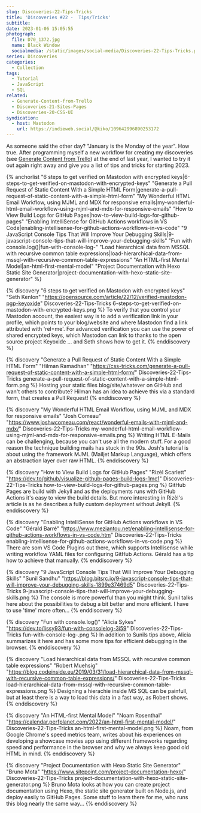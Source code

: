 ```yaml
---
slug: Discoveries-22-Tips-Tricks
title: 'Discoveries #22 -  Tips/Tricks'
subtitle:
date: 2023-01-06 15:05:55
photograph:
  file: D70_1372.jpg
  name: Black Window
  socialmedia: /static/images/social-media/Discoveries-22-Tips-Tricks.png
series: Discoveries
categories:
  - Collection
tags:
  - Tutorial
  - JavaScript
  - SQL
related:
  - Generate-Content-from-Trello
  - Discoveries-21-Sites-Pages
  - Discoveries-20-CSS-UI
syndication:
  - host: Mastodon
    url: https://indieweb.social/@kiko/109642996890253172
---
```


As someone said the other day? "January is the Monday of the year". How true. After programming myself a new workflow for creating my discoveries (see [Generate Content from Trello](/post/Generate-Content-from-Trello/)) at the end of last year, I wanted to try it out again right away and give you a list of tips and tricks for starting 2023.

{% anchorlist 
  "6 steps to get verified on Mastodon with encrypted keys|6-steps-to-get-verified-on-mastodon-with-encrypted-keys"
  "Generate a Pull Request of Static Content With a Simple HTML Form|generate-a-pull-request-of-static-content-with-a-simple-html-form"
  "My Wonderful HTML Email Workflow, using MJML and MDX for responsive emails|my-wonderful-html-email-workflow-using-mjml-and-mdx-for-responsive-emails"
  "How to View Build Logs for GitHub Pages|how-to-view-build-logs-for-github-pages"
  "Enabling IntelliSense for GitHub Actions workflows in VS Code|enabling-intellisense-for-github-actions-workflows-in-vs-code"
  "9 JavaScript Console Tips That Will Improve Your Debugging Skills|9-javascript-console-tips-that-will-improve-your-debugging-skills"
  "Fun with console.log()|fun-with-console-log-"
  "Load hierarchical data from MSSQL with recursive common table expressions|load-hierarchical-data-from-mssql-with-recursive-common-table-expressions"
  "An HTML-first Mental Model|an-html-first-mental-model"
  "Project Documentation with Hexo Static Site Generator|project-documentation-with-hexo-static-site-generator"
%}

<!-- more -->

{% discovery "6 steps to get verified on Mastodon with encrypted keys" "Seth Kenlon" "https://opensource.com/article/22/12/verified-mastodon-pgp-keyoxide" Discoveries-22-Tips-Tricks 6-steps-to-get-verified-on-mastodon-with-encrypted-keys.png %}
To verify that you control your Mastodon account, the easiest way is to add a verification link in your profile, which points to your blog/website and where Mastodon find a link attributed with &#39;rel=me&#39;. For advanced verification you can use the power of shared encrypted keys, which Mastodon can link to thanks to the open source project Keyoxide ... and Seth shows how to get it.
{% enddiscovery %}

{% discovery "Generate a Pull Request of Static Content With a Simple HTML Form" "Hilman Ramadhan" "https://css-tricks.com/generate-a-pull-request-of-static-content-with-a-simple-html-form/" Discoveries-22-Tips-Tricks generate-a-pull-request-of-static-content-with-a-simple-html-form.png %}
Hosting your static files blog/site/whatever on GitHub and wan&#39;t others to contribute? Hilman has an idea to achieve this via a standard form, that creates a Pull Request!
{% enddiscovery %}

{% discovery "My Wonderful HTML Email Workflow, using MJML and MDX for responsive emails" "Josh Comeau" "https://www.joshwcomeau.com/react/wonderful-emails-with-mjml-and-mdx/" Discoveries-22-Tips-Tricks my-wonderful-html-email-workflow-using-mjml-and-mdx-for-responsive-emails.png %}
Writing HTML E-Mails can be challenging, because you can&#39;t use all the modern stuff. For a good reason the technique building mails has stuck in the 90s. Josh&#39;s tutorial is about using the framework MJML (Mailjet Markup Language), which offers an abstraction layer over raw HTML.
{% enddiscovery %}

{% discovery "How to View Build Logs for GitHub Pages" "Rizèl Scarlett" "https://dev.to/github/visualize-github-pages-build-logs-1mc1" Discoveries-22-Tips-Tricks how-to-view-build-logs-for-github-pages.png %}
GitHub Pages are build with Jekyll and as the deployments runs with GitHub Actions it&#39;s easy to view the build details. But more interesting in Rizèl&#39;s article is as he describes a fully custom deployment without Jekyll.
{% enddiscovery %}

{% discovery "Enabling IntelliSense for GitHub Actions workflows in VS Code" "Gérald Barré" "https://www.meziantou.net/enabling-intellisense-for-github-actions-workflows-in-vs-code.htm" Discoveries-22-Tips-Tricks enabling-intellisense-for-github-actions-workflows-in-vs-code.png %}
There are som VS Code Plugins out there, which supports Intellisense while writing workflow YAML files for configuring GitHub Actions. Gérald has a tip how to achieve that manually.
{% enddiscovery %}

{% discovery "9 JavaScript Console Tips That Will Improve Your Debugging Skills" "Sunil Sandhu" "https://blog.bitsrc.io/9-javascript-console-tips-that-will-improve-your-debugging-skills-1899e37469d5" Discoveries-22-Tips-Tricks 9-javascript-console-tips-that-will-improve-your-debugging-skills.png %}
The console is more powerful than you might think. Sunil talks here about the possibilities to debug a bit better and more efficient. I have to use &#39;time&#39; more often...
{% enddiscovery %}

{% discovery "Fun with console.log()" "Alicia Sykes" "https://dev.to/lissy93/fun-with-consolelog-3i59" Discoveries-22-Tips-Tricks fun-with-console-log-.png %}
In addition to Sunils tips above, Alicia summarizes it here and has some more tips for efficient debugging in the browser.
{% enddiscovery %}

{% discovery "Load hierarchical data from MSSQL with recursive common table expressions" "Robert Muehsig" "https://blog.codeinside.eu/2019/03/31/load-hierarchical-data-from-mssql-with-recursive-common-table-expressions/" Discoveries-22-Tips-Tricks load-hierarchical-data-from-mssql-with-recursive-common-table-expressions.png %}
Designing a hierachie inside MS SQL can be painfull, but at least there is a way to load this data in a fast way, as Robert shows.
{% enddiscovery %}

{% discovery "An HTML-first Mental Model" "Noam Rosenthal" "https://calendar.perfplanet.com/2022/an-html-first-mental-model/" Discoveries-22-Tips-Tricks an-html-first-mental-model.png %}
Noam, from Google Chrome&#39;s speed metrics team, writes about his experiences on developing a showcase movies app using different frameworks regarding speed and performance in the browser and why we always keep good old HTML in mind.
{% enddiscovery %}

{% discovery "Project Documentation with Hexo Static Site Generator" "Bruno Mota" "https://www.sitepoint.com/project-documentation-hexo/" Discoveries-22-Tips-Tricks project-documentation-with-hexo-static-site-generator.png %}
Bruno Mota looks at how you can create project documentation using Hexo, the static site generator built on Node.js, and deploy easily to GitHub Pages. Some stuff to learn there for me, who runs this blog nearly the same way...
{% enddiscovery %}

